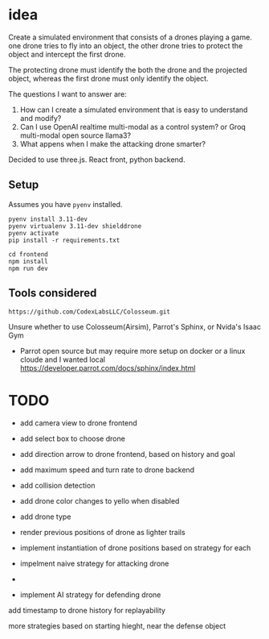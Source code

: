 # idea

Create a simulated environment that consists of a drones playing a game. 
one drone tries to fly into an object, the other drone tries to protect the object and intercept the first drone. 

The protecting drone must identify the both the drone and the projected object, whereas the first drone must only identify the object. 

The questions I want to answer are:

1. How can I create a simulated environment that is easy to understand and modify?
2. Can I use OpenAI realtime multi-modal as a control system? or Groq multi-modal open source llama3?
3. What appens when I make the attacking drone smarter?

 
Decided to use three.js. React front, python backend.

## Setup

Assumes you have `pyenv`  installed.

    pyenv install 3.11-dev
    pyenv virtualenv 3.11-dev shielddrone
    pyenv activate
    pip install -r requirements.txt

    cd frontend
    npm install 
    npm run dev

## Tools considered

    https://github.com/CodexLabsLLC/Colosseum.git
 
 
Unsure whether to use Colosseum(Airsim), Parrot's Sphinx, or Nvida's Isaac Gym 
- Parrot open source but may require more setup on docker or a linux cloude and I wanted local https://developer.parrot.com/docs/sphinx/index.html


# TODO

- add camera view to drone frontend
- add select box to choose drone
- add direction arrow to drone frontend, based on history and goal
- add maximum speed and turn rate to drone backend
- add collision detection
- add drone color changes to yello when disabled
- add drone type 
- render previous positions of drone as lighter trails

- implement instantiation of drone positions based on strategy for each
- impelment naive strategy for attacking drone

- 


- implement AI strategy for defending drone
 

 add timestamp to drone history for replayability

more strategies based on starting hieght, near the defense object 